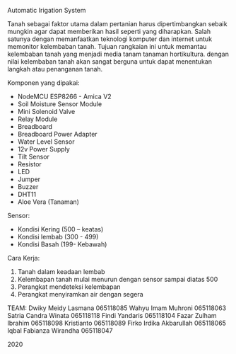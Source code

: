 Automatic Irigation System 

Tanah sebagai faktor utama dalam pertanian harus dipertimbangkan sebaik mungkin agar dapat memberikan hasil seperti yang diharapkan. Salah satunya dengan memanfaatkan teknologi komputer dan internet untuk memonitor kelembaban tanah. Tujuan rangkaian ini untuk memantau kelembaban tanah yang menjadi media tanam tanaman hortikultura. dengan nilai kelembaban tanah akan sangat berguna untuk dapat menentukan langkah atau penanganan tanah.

Komponen yang dipakai:
- NodeMCU ESP8266 - Amica V2
- Soil Moisture Sensor Module
- Mini Solenoid Valve
- Relay Module
- Breadboard
- Breadboard Power Adapter
- Water Level Sensor
- 12v Power Supply
- Tilt Sensor
- Resistor
- LED
- Jumper 
- Buzzer
- DHT11
- Aloe Vera (Tanaman)

Sensor:
- Kondisi Kering (500 – keatas)
- Kondisi lembab (300 - 499)
- Kondisi Basah (199- Kebawah)

Cara Kerja:
1. Tanah dalam keadaan lembab
2. Kelembapan tanah mulai menurun dengan sensor sampai diatas 500
3. Perangkat mendeteksi kelembapan
4. Perangkat menyiramkan air dengan segera


TEAM:
Dwiky Meidy Lasmana 065118085
Wahyu Imam Muhroni 065118063
Satria Candra Winata 065118118
Findi Yandaris 065118104
Fazar Zulham Ibrahim 065118098
Kristianto 065118089
Firko Irdika Akbarullah 065118065
Iqbal Fabianza Wirandha 065118047

2020
